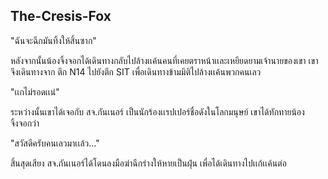 ## The-Cresis-Fox

"ฉันจะฉีกมันทิ้งให้สิ้นซาก" 

หลังจากนั้นน้องจิ้งจอกได้เดินทางกลับไปล้างเเค้นคนที่เคยตราหน้าเเละเหยียดยามเจ้านายของเขา เขาจึงเดินทางจาก
ตึก N14 ไปยังตึก SIT เพื่อเดินทางข้ามมิติไปล้างเเค้นพวกคนเลว 

"เเกไม่รอดเเน่"

ระหว่างนั้นเขาได้เจอกับ สจ.กันเนอร์ เป็นนักร้องเเรปเปอร์ชื่อดังในโลกมนุษย์ เขาได้ทักทายน้องจิ้งจอกว่า 

"สวัสดีครับคนเลวมาเเล้ว..." 

สิ้นสุดเสียง สจ.กันเนอร์ได้โดนลงมือฆ่าฉีกร่างให้หายเป็นฝุ่น เพื่อได้เดินทางไปเเก้เเค้นต่อ